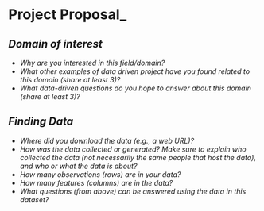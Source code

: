 # **Project Proposal_**

## _**Domain of interest**_
- _Why are you interested in this field/domain?_
- _What other examples of data driven project have you found related to this domain (share at least 3)?_
- _What data-driven questions do you hope to answer about this domain (share at least 3)?_

## _**Finding Data**_
- _Where did you download the data (e.g., a web URL)?_
- _How was the data collected or generated? Make sure to explain who collected the data (not necessarily the same people that host the data), and who or what the data is about?_
- _How many observations (rows) are in your data?_
- _How many features (columns) are in the data?_
- _What questions (from above) can be answered using the data in this dataset?_
